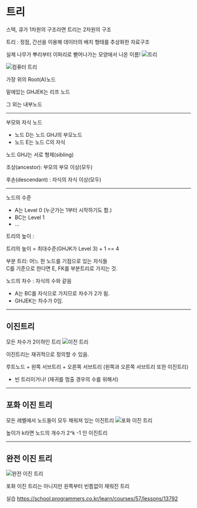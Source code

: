 # 트리

스택, 큐가 1차원의 구조라면 트리는 2차원의 구조

트리 : 정점, 간선을 이용해 데이터의 배치 형태를 추상화한 자료구조

실제 나무가 뿌리부터 이파리로 뻗어나가는 모양에서 나온 이름!
![트리](https://user-images.githubusercontent.com/71562311/201645970-7042c28f-5da2-4fbd-b231-800a3d9ba65b.PNG)

![컴퓨터 트리](https://user-images.githubusercontent.com/71562311/201645983-d8d002c9-7eb2-4c3c-a72a-16a27222bd3a.PNG)



가장 위의 Root(A)노드

밑에있는 GHJEK는 리프 노드

그 외는 내부노드

---

부모와 자식 노드

- 노드 D는 노드 GHJ의 부모노드
- 노드 E는 노드 C의 자식

노드 GHJ는 서로 형제(sibling)

조상(ancestor): 부모의 부모 이상(모두)

후손(descendant) : 자식의 자식 이상(모두)

---

노드의 수준

- A는 Level 0 (누군가는 1부터 시작하기도 함.)
- BC는 Level 1
- ...

트리의 높이 :

트리의 높이 = 최대수준(GHJK가 Level 3) + 1 == 4

부분 트리: 어느 한 노드를 기점으로 있는 자식들
<br> C를 기준으로 한다면 E, FK를 부분트리로 가지는 것.

노드의 차수 : 자식의 수와 같음

- A는 BC를 자식으로 가지므로 차수가 2가 됨.
- GHJEK는 차수가 0임.

---

## 이진트리

모든 차수가 2이하인 트리
![이진 트리](https://user-images.githubusercontent.com/71562311/201646005-f003e683-1646-4c85-ac10-9b3cad1002cb.PNG)



이진트리는 재귀적으로 정의할 수 있음.

루트노드 + 왼쪽 서브트리 + 오른쪽 서브트리
(왼쪽과 오른쪽 서브트리 또한 이진트리)

- 빈 트리이거나! (재귀를 멈출 경우의 수를 위해서)

---

## 포화 이진 트리

모든 레벨에서 노드들이 모두 채워져 있는 이진트리
![포화 이진 트리](https://user-images.githubusercontent.com/71562311/201646022-a7036bd2-02b1-4dc6-83f6-d3912c527b70.PNG)



높이가 k라면 노드의 개수가 2^k -1 인 이진트리

---

## 완전 이진 트리
![완전 이진 트리](https://user-images.githubusercontent.com/71562311/201646032-f6fa4ce1-2927-479a-82d3-26670c938da5.PNG)



포화 이진 트리는 아니지만 왼쪽부터 빈틈없이 채워진 트리

실습
https://school.programmers.co.kr/learn/courses/57/lessons/13792
